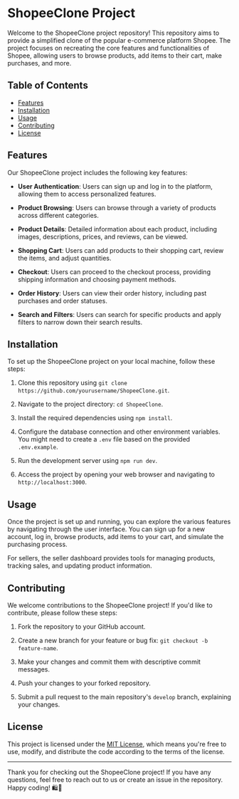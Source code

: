 # ShopeeClone Project

Welcome to the ShopeeClone project repository! This repository aims to provide a simplified clone of the popular e-commerce platform Shopee. The project focuses on recreating the core features and functionalities of Shopee, allowing users to browse products, add items to their cart, make purchases, and more.

## Table of Contents

- [Features](#features)
- [Installation](#installation)
- [Usage](#usage)
- [Contributing](#contributing)
- [License](#license)

## Features

Our ShopeeClone project includes the following key features:

- **User Authentication**: Users can sign up and log in to the platform, allowing them to access personalized features.

- **Product Browsing**: Users can browse through a variety of products across different categories.

- **Product Details**: Detailed information about each product, including images, descriptions, prices, and reviews, can be viewed.

- **Shopping Cart**: Users can add products to their shopping cart, review the items, and adjust quantities.

- **Checkout**: Users can proceed to the checkout process, providing shipping information and choosing payment methods.

- **Order History**: Users can view their order history, including past purchases and order statuses.

- **Search and Filters**: Users can search for specific products and apply filters to narrow down their search results.

## Installation

To set up the ShopeeClone project on your local machine, follow these steps:

1. Clone this repository using `git clone https://github.com/yourusername/ShopeeClone.git`.

2. Navigate to the project directory: `cd ShopeeClone`.

3. Install the required dependencies using `npm install`.

4. Configure the database connection and other environment variables. You might need to create a `.env` file based on the provided `.env.example`.

5. Run the development server using `npm run dev`.

6. Access the project by opening your web browser and navigating to `http://localhost:3000`.

## Usage

Once the project is set up and running, you can explore the various features by navigating through the user interface. You can sign up for a new account, log in, browse products, add items to your cart, and simulate the purchasing process.

For sellers, the seller dashboard provides tools for managing products, tracking sales, and updating product information.

## Contributing

We welcome contributions to the ShopeeClone project! If you'd like to contribute, please follow these steps:

1. Fork the repository to your GitHub account.

2. Create a new branch for your feature or bug fix: `git checkout -b feature-name`.

3. Make your changes and commit them with descriptive commit messages.

4. Push your changes to your forked repository.

5. Submit a pull request to the main repository's `develop` branch, explaining your changes.

## License

This project is licensed under the [MIT License](LICENSE), which means you're free to use, modify, and distribute the code according to the terms of the license.

---

Thank you for checking out the ShopeeClone project! If you have any questions, feel free to reach out to us or create an issue in the repository. Happy coding! 🛍️🚀
